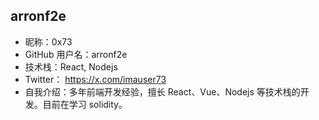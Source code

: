 ## arronf2e

- 昵称：0x73
- GitHub 用户名：arronf2e
- 技术栈：React, Nodejs
- Twitter： https://x.com/imauser73
- 自我介绍：多年前端开发经验，擅长 React、Vue、Nodejs 等技术栈的开发。目前在学习 solidity。  
